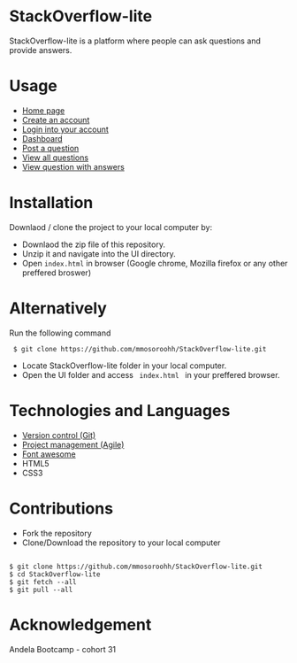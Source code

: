 # StackOverflow-lite
StackOverflow-lite is a platform where people can ask questions and provide answers.

# Usage
- [Home page](https://mmosoroohh.github.io/StackOverflow-lite/UI/index.html)
- [Create an account](https://mmosoroohh.github.io/StackOverflow-lite/UI/signup.html)
- [Login into your account](https://mmosoroohh.github.io/StackOverflow-lite/UI/signin.html)
- [Dashboard](https://mmosoroohh.github.io/StackOverflow-lite/UI/dashboard.html)
- [Post a question](https://mmosoroohh.github.io/StackOverflow-lite/UI/question.html)
- [View all questions](https://mmosoroohh.github.io/StackOverflow-lite/UI/view_all.html)
- [View question with answers](https://mmosoroohh.github.io/StackOverflow-lite/UI/view.html)

# Installation
Downlaod / clone the project to your local computer by:
- Downlaod the zip file of this repository.
- Unzip it and navigate into the UI directory.
- Open <code>index.html</code> in browser (Google chrome, Mozilla firefox or any other preffered broswer)

# Alternatively
Run the following command
<pre><code> $ git clone https://github.com/mmosoroohh/StackOverflow-lite.git </code></pre>
- Locate StackOverflow-lite folder in your local computer.
- Open the UI folder and access <code> index.html </code> in your preffered browser.

# Technologies and Languages
- [Version control (Git)](https://github.com)
- [Project management (Agile)](https://www.pivotaltracker.com)
- [Font awesome](https://fontawesome.com)
- HTML5
- CSS3

# Contributions
- Fork the repository
- Clone/Download the repository to your local computer
<pre><code>
$ git clone https://github.com/mmosoroohh/StackOverflow-lite.git
$ cd StackOverflow-lite
$ git fetch --all
$ git pull --all
</code></pre>

# Acknowledgement
Andela Bootcamp - cohort 31

